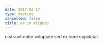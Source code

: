 ```yaml
---
date: 2017-02-17
type: meeting
cancelled: false
title: ea in aliquip
---
```

nisi sunt dolor voluptate sed ex irure cupidatat